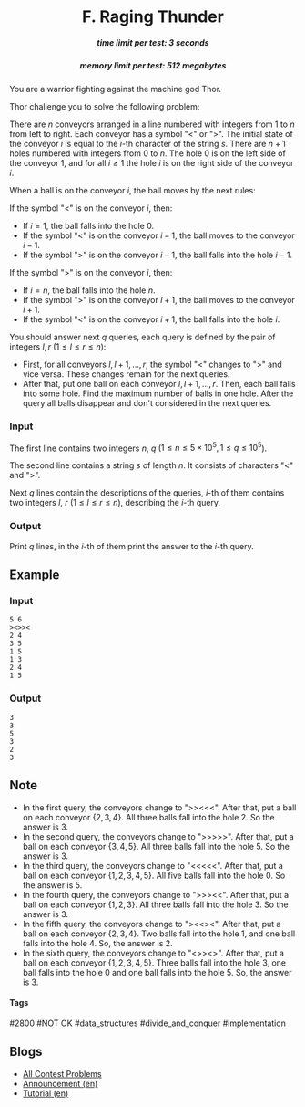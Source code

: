 <h1 style='text-align: center;'> F. Raging Thunder</h1>

<h5 style='text-align: center;'>time limit per test: 3 seconds</h5>
<h5 style='text-align: center;'>memory limit per test: 512 megabytes</h5>

You are a warrior fighting against the machine god Thor.

Thor challenge you to solve the following problem:

There are $n$ conveyors arranged in a line numbered with integers from $1$ to $n$ from left to right. Each conveyor has a symbol "<" or ">". The initial state of the conveyor $i$ is equal to the $i$-th character of the string $s$. There are $n+1$ holes numbered with integers from $0$ to $n$. The hole $0$ is on the left side of the conveyor $1$, and for all $i \geq 1$ the hole $i$ is on the right side of the conveyor $i$.

When a ball is on the conveyor $i$, the ball moves by the next rules:

If the symbol "<" is on the conveyor $i$, then:

* If $i=1$, the ball falls into the hole $0$.
* If the symbol "<" is on the conveyor $i-1$, the ball moves to the conveyor $i-1$.
* If the symbol ">" is on the conveyor $i-1$, the ball falls into the hole $i-1$.

If the symbol ">" is on the conveyor $i$, then:

* If $i=n$, the ball falls into the hole $n$.
* If the symbol ">" is on the conveyor $i+1$, the ball moves to the conveyor $i+1$.
* If the symbol "<" is on the conveyor $i+1$, the ball falls into the hole $i$.

You should answer next $q$ queries, each query is defined by the pair of integers $l, r$ ($1 \leq l \leq r \leq n$): 

* First, for all conveyors $l,l+1,...,r$, the symbol "<" changes to ">" and vice versa. These changes remain for the next queries.
* After that, put one ball on each conveyor $l,l+1,...,r$. Then, each ball falls into some hole. Find the maximum number of balls in one hole. After the query all balls disappear and don't considered in the next queries.
### Input

The first line contains two integers $n$, $q$ ($1 \le n \le 5 \times 10^5 , 1 \le q \le 10^5$).

The second line contains a string $s$ of length $n$. It consists of characters "<" and ">". 

Next $q$ lines contain the descriptions of the queries, $i$-th of them contains two integers $l$, $r$ $(1 \le l \le r \le n)$, describing the $i$-th query.

### Output

Print $q$ lines, in the $i$-th of them print the answer to the $i$-th query.

## Example

### Input


```text
5 6
><>><
2 4
3 5
1 5
1 3
2 4
1 5
```
### Output


```text
3
3
5
3
2
3
```
## Note

* In the first query, the conveyors change to ">><<<". After that, put a ball on each conveyor $\{2,3,4\}$. All three balls fall into the hole $2$. So the answer is $3$.
* In the second query, the conveyors change to ">>>>>". After that, put a ball on each conveyor $\{3,4,5\}$. All three balls fall into the hole $5$. So the answer is $3$.
* In the third query, the conveyors change to "<<<<<". After that, put a ball on each conveyor $\{1,2,3,4,5\}$. All five balls fall into the hole $0$. So the answer is $5$.
* In the fourth query, the conveyors change to ">>><<". After that, put a ball on each conveyor $\{1,2,3\}$. All three balls fall into the hole $3$. So the answer is $3$.
* In the fifth query, the conveyors change to "><<><". After that, put a ball on each conveyor $\{2,3,4\}$. Two balls fall into the hole $1$, and one ball falls into the hole $4$. So, the answer is $2$.
* In the sixth query, the conveyors change to "<>><>". After that, put a ball on each conveyor $\{1,2,3,4,5\}$. Three balls fall into the hole $3$, one ball falls into the hole $0$ and one ball falls into the hole $5$. So, the answer is $3$.


#### Tags 

#2800 #NOT OK #data_structures #divide_and_conquer #implementation 

## Blogs
- [All Contest Problems](../Codeforces_Round_654_(Div._2).md)
- [Announcement (en)](../blogs/Announcement_(en).md)
- [Tutorial (en)](../blogs/Tutorial_(en).md)
